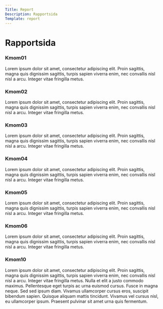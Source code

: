 ```yaml
---
Title: Report
Description: Rapportsida
Template: report
---
```


Rapportsida
===========

<div class="kmom-box">
    <h3>Kmom01</h3>
    <p>Lorem ipsum dolor sit amet, consectetur adipiscing elit. Proin sagittis, magna quis dignissim sagittis, turpis sapien viverra enim, nec convallis nisl nisl a arcu. Integer vitae fringilla metus.</p>
</div>

<div class="kmom-box">
    <h3>Kmom02</h3>
    <p>Lorem ipsum dolor sit amet, consectetur adipiscing elit. Proin sagittis, magna quis dignissim sagittis, turpis sapien viverra enim, nec convallis nisl nisl a arcu. Integer vitae fringilla metus.</p>
</div>

<div class="kmom-box">
    <h3>Kmom03</h3>
    <p>Lorem ipsum dolor sit amet, consectetur adipiscing elit. Proin sagittis, magna quis dignissim sagittis, turpis sapien viverra enim, nec convallis nisl nisl a arcu. Integer vitae fringilla metus.</p>
</div>

<div class="kmom-box">
    <h3>Kmom04</h3>
    <p>Lorem ipsum dolor sit amet, consectetur adipiscing elit. Proin sagittis, magna quis dignissim sagittis, turpis sapien viverra enim, nec convallis nisl nisl a arcu. Integer vitae fringilla metus.</p>
</div>

<div class="kmom-box">
    <h3>Kmom05</h3>
    <p>Lorem ipsum dolor sit amet, consectetur adipiscing elit. Proin sagittis, magna quis dignissim sagittis, turpis sapien viverra enim, nec convallis nisl nisl a arcu. Integer vitae fringilla metus.</p>
</div>

<div class="kmom-box">
    <h3>Kmom06</h3>
    <p>Lorem ipsum dolor sit amet, consectetur adipiscing elit. Proin sagittis, magna quis dignissim sagittis, turpis sapien viverra enim, nec convallis nisl nisl a arcu. Integer vitae fringilla metus.</p>
</div>

<div class="kmom-box project">
    <h3>Kmom10</h3>
    <p>Lorem ipsum dolor sit amet, consectetur adipiscing elit. Proin sagittis, magna quis dignissim sagittis, turpis sapien viverra enim, nec convallis nisl nisl a arcu. Integer vitae fringilla metus. Nulla et elit a justo commodo maximus. Pellentesque eget turpis ac urna euismod cursus. Fusce in magna neque. Sed sed ipsum diam. Vivamus ullamcorper cursus eros, suscipit bibendum sapien. Quisque aliquam mattis tincidunt. Vivamus vel cursus nisl, eu ullamcorper ipsum. Praesent pulvinar sit amet urna quis fermentum.</p>
</div>